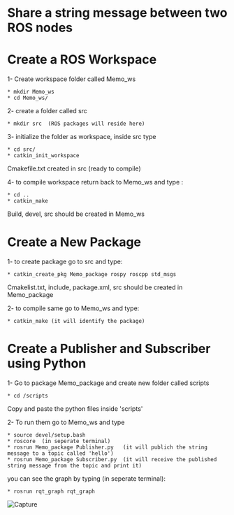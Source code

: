 # Share a string message between two ROS nodes

# Create a ROS Workspace
1- Create workspace folder called Memo_ws

    * mkdir Memo_ws
    * cd Memo_ws/
    
2- create a folder called src

    * mkdir src  (ROS packages will reside here)
    
3- initialize the folder as workspace, inside src type

    * cd src/
    * catkin_init_workspace
    
  Cmakefile.txt created in src (ready to compile)
    
4- to compile workspace return back to Memo_ws and type :

    * cd ..
    * catkin_make 
    
 Build, devel, src should be created in Memo_ws
# Create a New Package
1- to create package go to src and type: 

    * catkin_create_pkg Memo_package rospy roscpp std_msgs
   
  Cmakelist.txt, include, package.xml,	src should be created in Memo_package
  
2- to compile same go to Memo_ws and type:

    * catkin_make (it will identify the package)
    
# Create a Publisher and Subscriber using Python
1- Go to package Memo_package and create new folder called scripts 

    * cd /scripts
Copy and paste the python files inside 'scripts'

2- To run them go to Memo_ws and type

    * source devel/setup.bash
    * roscore  (in seperate terminal)
    * rosrun Memo_package Publisher.py   (it will publich the string message to a topic called 'hello')
    * rosrun Memo_package Subscriber.py  (it will receive the published string message from the topic and print it)
you can see the graph by typing (in seperate terminal):

    * rosrun rqt_graph rqt_graph

![Capture](https://user-images.githubusercontent.com/67188835/86829356-fb31d680-c09c-11ea-9da6-5ea477ad966d.PNG)


